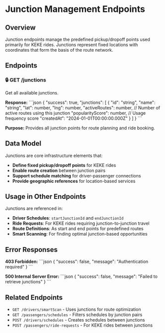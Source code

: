 # Junction Management Endpoints

## Overview
Junction endpoints manage the predefined pickup/dropoff points used primarily for KEKE rides. Junctions represent fixed locations with coordinates that form the basis of the route network.

## Endpoints

### 🔒 GET /junctions
Get all available junctions.

**Response:**
\`\`\`json
{
  "success": true,
  "junctions": [
    {
      "id": "string",
      "name": "string",
      "lat": number,
      "lng": number,
      "activeRoutes": number, // Number of active routes using this junction
      "popularityScore": number, // Usage frequency score
      "createdAt": "2024-01-01T00:00:00.000Z"
    }
  ]
}
\`\`\`

**Purpose:** Provides all junction points for route planning and ride booking.

## Data Model

Junctions are core infrastructure elements that:

- **Define fixed pickup/dropoff points** for KEKE rides
- **Enable route creation** between junction pairs
- **Support schedule matching** for driver-passenger connections
- **Provide geographic references** for location-based services

## Usage in Other Endpoints

Junctions are referenced in:

- **Driver Schedules**: `startJunctionId` and `endJunctionId`
- **Ride Requests**: For KEKE rides requiring junction-to-junction travel
- **Route Definitions**: As start and end points for predefined routes
- **Smart Scanning**: For finding optimal junction-based opportunities

## Error Responses

**403 Forbidden:**
\`\`\`json
{
  "success": false,
  "message": "Authentication required"
}
\`\`\`

**500 Internal Server Error:**
\`\`\`json
{
  "success": false,
  "message": "Failed to retrieve junctions"
}
\`\`\`

## Related Endpoints

- `GET /drivers/smartScan` - Uses junctions for route optimization
- `GET /passengers/schedules` - Filters schedules by junction pairs
- `POST /drivers/schedules` - Creates schedules between junctions
- `POST /passengers/ride-requests` - For KEKE rides between junctions
